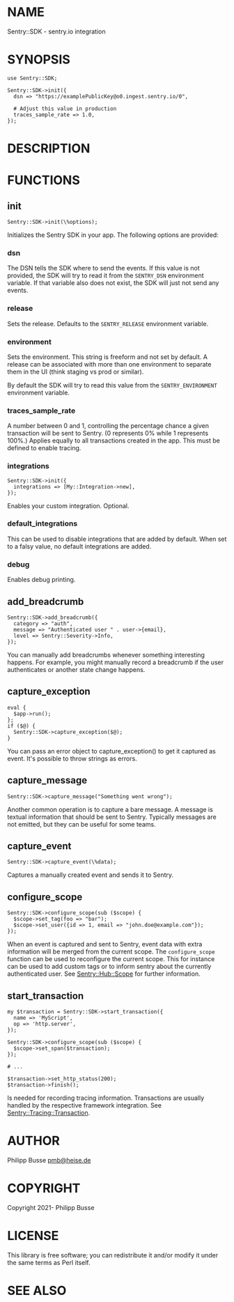# NAME

Sentry::SDK - sentry.io integration

# SYNOPSIS

    use Sentry::SDK;

    Sentry::SDK->init({
      dsn => "https://examplePublicKey@o0.ingest.sentry.io/0",

      # Adjust this value in production
      traces_sample_rate => 1.0,
    });

# DESCRIPTION

# FUNCTIONS

## init

    Sentry::SDK->init(\%options);

Initializes the Sentry SDK in your app. The following options are provided:

### dsn

The DSN tells the SDK where to send the events. If this value is not provided, the SDK will try to read it from the `SENTRY_DSN` environment variable. If that variable also does not exist, the SDK will just not send any events.

### release

Sets the release. Defaults to the `SENTRY_RELEASE` environment variable.

### environment

Sets the environment. This string is freeform and not set by default. A release can be associated with more than one environment to separate them in the UI (think staging vs prod or similar).

By default the SDK will try to read this value from the `SENTRY_ENVIRONMENT` environment variable.

### traces\_sample\_rate

A number between 0 and 1, controlling the percentage chance a given transaction will be sent to Sentry. (0 represents 0% while 1 represents 100%.) Applies equally to all transactions created in the app. This must be defined to enable tracing.

### integrations

    Sentry::SDK->init({
      integrations => [My::Integration->new],
    });

Enables your custom integration. Optional.

### default\_integrations

This can be used to disable integrations that are added by default. When set to a falsy value, no default integrations are added.

### debug

Enables debug printing.

## add\_breadcrumb

    Sentry::SDK->add_breadcrumb({
      category => "auth",
      message => "Authenticated user " . user->{email},
      level => Sentry::Severity->Info,
    });

You can manually add breadcrumbs whenever something interesting happens. For example, you might manually record a breadcrumb if the user authenticates or another state change happens.

## capture\_exception

    eval {
      $app->run();
    };
    if ($@) {
      Sentry::SDK->capture_exception($@);
    }

You can pass an error object to capture\_exception() to get it captured as event. It's possible to throw strings as errors.

## capture\_message

    Sentry::SDK->capture_message("Something went wrong");

Another common operation is to capture a bare message. A message is textual information that should be sent to Sentry. Typically messages are not emitted, but they can be useful for some teams.

## capture\_event

    Sentry::SDK->capture_event(\%data);

Captures a manually created event and sends it to Sentry.

## configure\_scope

    Sentry::SDK->configure_scope(sub ($scope) {
      $scope->set_tag(foo => "bar");
      $scope->set_user({id => 1, email => "john.doe@example.com"});
    });

When an event is captured and sent to Sentry, event data with extra information will be merged from the current scope. The `configure_scope` function can be used to reconfigure the current scope. This for instance can be used to add custom tags or to inform sentry about the currently authenticated user. See [Sentry::Hub::Scope](https://metacpan.org/pod/Sentry%3A%3AHub%3A%3AScope) for further information.

## start\_transaction

    my $transaction = Sentry::SDK->start_transaction({
      name => 'MyScript',
      op => 'http.server',
    });

    Sentry::SDK->configure_scope(sub ($scope) {
      $scope->set_span($transaction);
    });

    # ...

    $transaction->set_http_status(200);
    $transaction->finish();

Is needed for recording tracing information. Transactions are usually handled by the respective framework integration. See [Sentry::Tracing::Transaction](https://metacpan.org/pod/Sentry%3A%3ATracing%3A%3ATransaction).

# AUTHOR

Philipp Busse <pmb@heise.de>

# COPYRIGHT

Copyright 2021- Philipp Busse

# LICENSE

This library is free software; you can redistribute it and/or modify
it under the same terms as Perl itself.

# SEE ALSO
